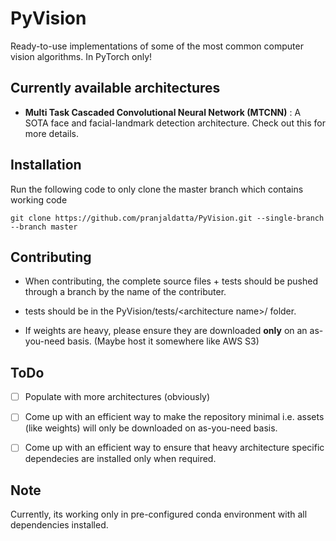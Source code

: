 
# PyVision

Ready-to-use implementations of some of the most common computer vision algorithms.
In PyTorch only!

## Currently available architectures

- **Multi Task Cascaded Convolutional Neural Network (MTCNN)** : A SOTA face and facial-landmark detection architecture. Check out this for more details.

## Installation 

Run the following code to only clone the master branch which contains working code

```
git clone https://github.com/pranjaldatta/PyVision.git --single-branch --branch master
```

## Contributing

- When contributing, the complete source files + tests should be pushed through a branch by the name of the contributer.

- tests should be in the PyVision/tests/\<architecture name\>/ folder.

- If weights are heavy, please ensure they are downloaded **only** on an as-you-need basis. (Maybe host it somewhere like AWS S3)

## ToDo

- [ ] Populate with more architectures (obviously)

- [ ] Come up with an efficient way to make the repository minimal i.e. assets (like weights) will only be downloaded on as-you-need basis.

- [ ] Come up with an efficient way to ensure that heavy architecture specific dependecies are installed only when required.

## Note

Currently, its working only in pre-configured conda environment with all dependencies installed.
